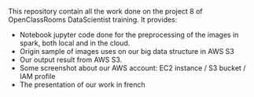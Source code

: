 This repository contain all the work done on the project 8 of OpenClassRooms DataScientist training.
It provides:
- Notebook jupyter code done for the preprocessing of the images in spark, both local and in the cloud.
- Origin sample of images uses on our big data structure in AWS S3
- Our output result from AWS S3.
- Some screenshot about our AWS account: EC2 instance / S3 bucket / IAM profile
- The presentation of our work in french

